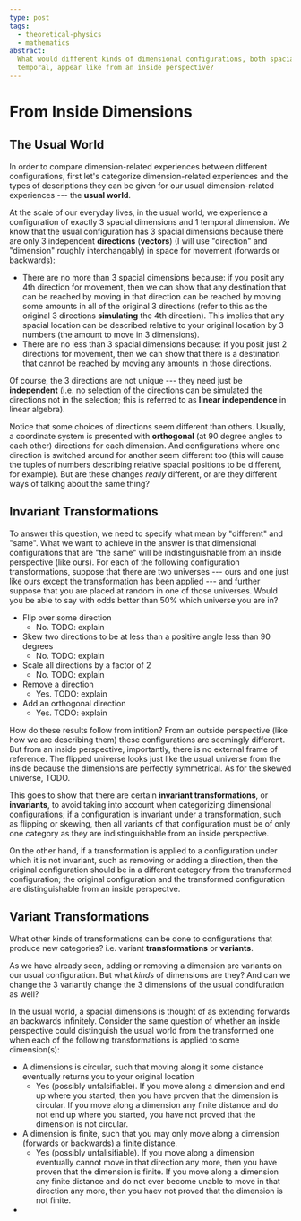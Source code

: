 ```yaml
---
type: post
tags:
  - theoretical-physics
  - mathematics
abstract:
  What would different kinds of dimensional configurations, both spacial and
  temporal, appear like from an inside perspective?
---
```


# From Inside Dimensions

## The Usual World

In order to compare dimension-related experiences between different
configurations, first let's categorize dimension-related experiences and the
types of descriptions they can be given for our usual dimension-related
experiences --- the **usual world**.

At the scale of our everyday lives, in the usual world, we experience a
configuration of exactly 3 spacial dimensions and 1 temporal dimension. We know
that the usual configuration has 3 spacial dimensions because there are only 3
independent **directions** (**vectors**) (I will use "direction" and "dimension"
roughly interchangably) in space for movement (forwards or backwards):

- There are no more than 3 spacial dimensions because: if you posit any 4th
  direction for movement, then we can show that any destination that can be
  reached by moving in that direction can be reached by moving some amounts in
  all of the original 3 directions (refer to this as the original 3 directions
  **simulating** the 4th direction). This implies that any spacial location can
  be described relative to your original location by 3 numbers (the amount to
  move in 3 dimensions).
- There are no less than 3 spacial dimensions because: if you posit just 2
  directions for movement, then we can show that there is a destination that
  cannot be reached by moving any amounts in those directions.

Of course, the 3 directions are not unique --- they need just be **independent**
(i.e. no selection of the directions can be simulated the directions not in the
selection; this is referred to as **linear independence** in linear algebra).

Notice that some choices of directions seem different than others. Usually, a
coordinate system is presented with **orthogonal** (at 90 degree angles to each
other) directions for each dimension. And configurations where one direction is
switched around for another seem different too (this will cause the tuples of
numbers describing relative spacial positions to be different, for example). But
are these changes _really_ different, or are they different ways of talking
about the same thing?

## Invariant Transformations

To answer this question, we need to specify what mean by "different" and "same".
What we want to achieve in the answer is that dimensional configurations that
are "the same" will be indistinguishable from an inside perspective (like ours).
For each of the following configuration transformations, suppose that there are
two universes --- ours and one just like ours except the transformation has been
applied --- and further suppose that you are placed at random in one of those
universes. Would you be able to say with odds better than 50% which universe you
are in?

- Flip over some direction
  - No. TODO: explain
- Skew two directions to be at less than a positive angle less than 90 degrees
  - No. TODO: explain
- Scale all directions by a factor of 2
  - No. TODO: explain
- Remove a direction
  - Yes. TODO: explain
- Add an orthogonal direction
  - Yes. TODO: explain

How do these results follow from intition? From an outside perspective (like how
we are describing them) these configurations are seemingly different. But from
an inside perspective, importantly, there is no external frame of reference. The
flipped universe looks just like the usual universe from the inside because the
dimensions are perfectly symmetrical. As for the skewed universe, TODO.

This goes to show that there are certain **invariant transformations**, or
**invariants**, to avoid taking into account when categorizing dimensional
configurations; if a configuration is invariant under a transformation, such as
flipping or skewing, then all variants of that configuration must be of only one
category as they are indistinguishable from an inside perspective.

On the other hand, if a transformation is applied to a configuration under which
it is not invariant, such as removing or adding a direction, then the original
configuration should be in a different category from the transformed
configuration; the original configuration and the transformed configuration are
distinguishable from an inside perspectve.

## Variant Transformations

What other kinds of transformations can be done to configurations that produce
new categories? i.e. variant **transformations** or **variants**.

As we have already seen, adding or removing a dimension are variants on our
usual configuration. But what _kinds_ of dimensions are they? And can we change
the 3 variantly change the 3 dimensions of the usual condifuration as well?

In the usual world, a spacial dimensions is thought of as extending forwards an
backwards infinitely. Consider the same question of whether an inside
perspective could distinguish the usual world from the transformed one when each
of the following transformations is applied to some dimension(s):

- A dimensions is circular, such that moving along it some distance eventually
  returns you to your original location
  - Yes (possibly unfalsifiable). If you move along a dimension and end up where
    you started, then you have proven that the dimension is circular. If you
    move along a dimension any finite distance and do not end up where you
    started, you have not proved that the dimension is not circular.
- A dimension is finite, such that you may only move along a dimension (forwards
  or backwards) a finite distance.
  - Yes (possibly unfalisifiable). If you move along a dimension eventually
    cannot move in that direction any more, then you have proven that the
    dimension is finite. If you move along a dimension any finite distance and
    do not ever become unable to move in that direction any more, then you haev
    not proved that the dimension is not finite.
-
